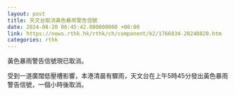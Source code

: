 ```yaml
---
layout: post
title: 天文台取消黃色暴雨警告信號
date: 2024-08-20 06:45:42.000000000 +08:00
link: https://news.rthk.hk/rthk/ch/component/k2/1766834-20240820.htm
categories: rthk
---
```


黃色暴雨警告信號現已取消。

受到一道廣闊低壓槽影響，本港清晨有驟雨，天文台在上午5時45分發出黃色暴雨警告信號，一個小時後取消。

